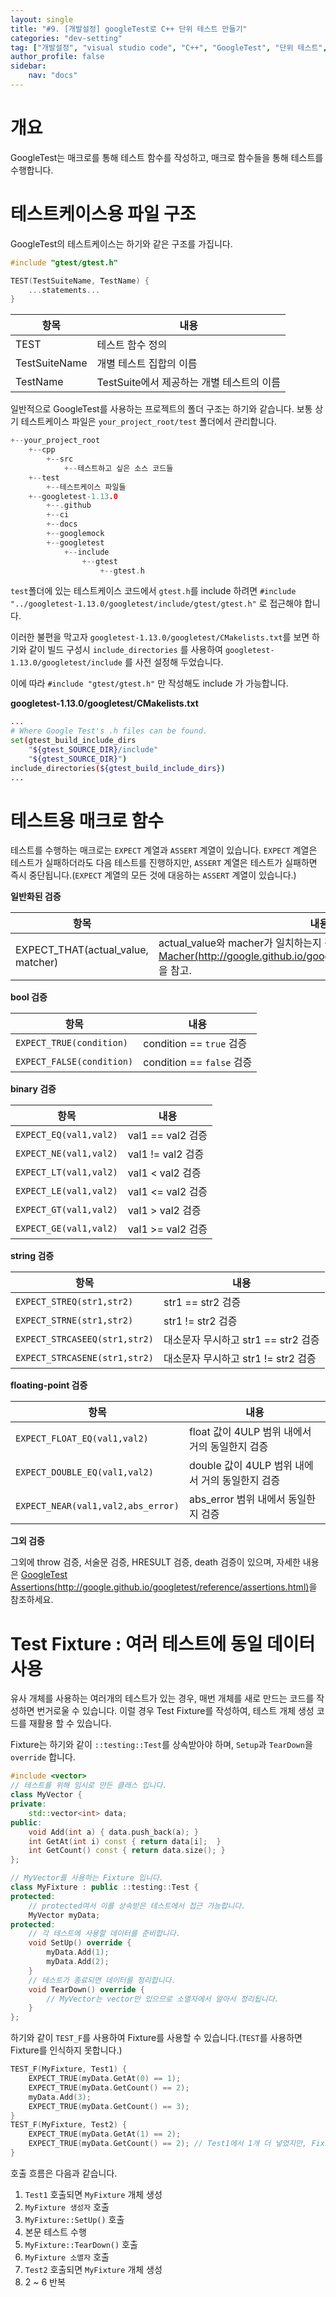 ```yaml
---
layout: single
title: "#9. [개발설정] googleTest로 C++ 단위 테스트 만들기"
categories: "dev-setting"
tag: ["개발설정", "visual studio code", "C++", "GoogleTest", "단위 테스트", "TDD"]
author_profile: false
sidebar: 
    nav: "docs"
---
```


# 개요
GoogleTest는 매크로를 통해 테스트 함수를 작성하고, 매크로 함수들을 통해 테스트를 수행합니다.

# 테스트케이스용 파일 구조

GoogleTest의 테스트케이스는 하기와 같은 구조를 가집니다.

```cpp
#include "gtest/gtest.h"

TEST(TestSuiteName, TestName) {
    ...statements...   
}
```

|항목|내용|
|--|--|
|TEST|테스트 함수 정의|
|TestSuiteName|개별 테스트 집합의 이름|
|TestName|TestSuite에서 제공하는 개별 테스트의 이름|

일반적으로 GoogleTest를 사용하는 프로젝트의 폴더 구조는 하기와 같습니다. 보통 상기 테스트케이스 파일은 `your_project_root/test` 폴더에서 관리합니다.

```cpp
+--your_project_root
    +--cpp
        +--src
            +--테스트하고 싶은 소스 코드들
    +--test
        +--테스트케이스 파일들
    +--googletest-1.13.0
        +--.github
        +--ci
        +--docs
        +--googlemock
        +--googletest
            +--include
                +--gtest
                    +--gtest.h
```

`test`폴더에 있는 테스트케이스 코드에서 `gtest.h`를 include 하려면 `#include "../googletest-1.13.0/googletest/include/gtest/gtest.h"` 로 접근해야 합니다. 

이러한 불편을 막고자 `googletest-1.13.0/googletest/CMakelists.txt`를 보면 하기와 같이 빌드 구성시 `include_directories` 를 사용하여  `googletest-1.13.0/googletest/include` 를 사전 설정해 두었습니다.

이에 따라 `#include "gtest/gtest.h"` 만 작성해도 include 가 가능합니다.

**googletest-1.13.0/googletest/CMakelists.txt**

```bash
...
# Where Google Test's .h files can be found.
set(gtest_build_include_dirs
    "${gtest_SOURCE_DIR}/include"
    "${gtest_SOURCE_DIR}")
include_directories(${gtest_build_include_dirs})
...
```

# 테스트용 매크로 함수

테스트를 수행하는 매크로는 `EXPECT` 계열과 `ASSERT` 계열이 있습니다. `EXPECT` 계열은 테스트가 실패하더라도 다음 테스트를 진행하지만, `ASSERT` 계열은 테스트가 실패하면 즉시 중단됩니다.(`EXPECT` 계열의 모든 것에 대응하는 `ASSERT` 계열이 있습니다.)

**일반화된 검증**

|항목|내용|
|--|--|
|EXPECT_THAT(actual_value, matcher)| actual_value와 macher가 일치하는지 검증. `macher`의 종류는 [Macher(http://google.github.io/googletest/reference/matchers.html)](http://google.github.io/googletest/reference/matchers.html)을 참고.|

**bool 검증**

|항목|내용|
|--|--|
|`EXPECT_TRUE(condition)`|condition == `true` 검증|
|`EXPECT_FALSE(condition)`|condition == `false` 검증|

**binary 검증**

|항목|내용|
|--|--|
|`EXPECT_EQ(val1,val2)`|val1 == val2 검증|
|`EXPECT_NE(val1,val2)`|val1 != val2 검증|
|`EXPECT_LT(val1,val2)`|val1 < val2 검증|
|`EXPECT_LE(val1,val2)`|val1 <= val2 검증|
|`EXPECT_GT(val1,val2)`|val1 > val2 검증|
|`EXPECT_GE(val1,val2)`|val1 >= val2 검증|

**string 검증**

|항목|내용|
|--|--|
|`EXPECT_STREQ(str1,str2)`|str1 == str2 검증|
|`EXPECT_STRNE(str1,str2)`|str1 != str2 검증|
|`EXPECT_STRCASEEQ(str1,str2)`|대소문자 무시하고 str1 == str2 검증|
|`EXPECT_STRCASENE(str1,str2)`|대소문자 무시하고 str1 != str2 검증|

**floating-point 검증**

|항목|내용|
|--|--|
|`EXPECT_FLOAT_EQ(val1,val2)`|float 값이 4ULP 범위 내에서 거의 동일한지 검증 |
|`EXPECT_DOUBLE_EQ(val1,val2)`|double 값이 4ULP 범위 내에서 거의 동일한지 검증|
|`EXPECT_NEAR(val1,val2,abs_error)`|abs_error 범위 내에서 동일한지 검증|

**그외 검증**

그외에 throw 검증, 서술문 검증, HRESULT 검증, death 검증이 있으며, 자세한 내용은 [GoogleTest Assertions(http://google.github.io/googletest/reference/assertions.html)](http://google.github.io/googletest/reference/assertions.html)을 참조하세요.

# Test Fixture : 여러 테스트에 동일 데이터 사용

유사 개체를 사용하는 여러개의 테스트가 있는 경우, 매번 개체를 새로 만드는 코드를 작성하면 번거로울 수 있습니다. 이럴 경우 Test Fixture를 작성하여, 테스트 개체 생성 코드를 재활용 할 수 있습니다.

Fixture는 하기와 같이 `::testing::Test`를 상속받아야 하며, `Setup`과 `TearDown`을 `override` 합니다.

```cpp
#include <vector>
// 테스트를 위해 임시로 만든 클래스 입니다.
class MyVector {
private:
    std::vector<int> data;
public:
    void Add(int a) { data.push_back(a); }
    int GetAt(int i) const { return data[i];  }
    int GetCount() const { return data.size(); }
};

// MyVector를 사용하는 Fixture 입니다.
class MyFixture : public ::testing::Test {
protected:
    // protected여서 이를 상속받은 테스트에서 접근 가능합니다.
    MyVector myData;
protected:
    // 각 테스트에 사용할 데이터를 준비합니다.
    void SetUp() override {
        myData.Add(1); 
        myData.Add(2);
    }
    // 테스트가 종료되면 데이터를 정리합니다.
    void TearDown() override {
        // MyVector는 vector만 있으므로 소멸자에서 알아서 정리됩니다.
    }
};
```

하기와 같이 `TEST_F`를 사용하여 Fixture를 사용할 수 있습니다.(`TEST`를 사용하면 Fixture를 인식하지 못합니다.) 

```cpp
TEST_F(MyFixture, Test1) {
    EXPECT_TRUE(myData.GetAt(0) == 1);
    EXPECT_TRUE(myData.GetCount() == 2);
    myData.Add(3); 
    EXPECT_TRUE(myData.GetCount() == 3);
}
TEST_F(MyFixture, Test2) {
    EXPECT_TRUE(myData.GetAt(1) == 2);
    EXPECT_TRUE(myData.GetCount() == 2); // Test1에서 1개 더 넣었지만, Fixture는 새롭게 생성된 것입니다. 그러므로 2
}

```

호출 흐름은 다음과 같습니다.

1. `Test1` 호출되면 `MyFixture` 개체 생성
2. `MyFixture 생성자` 호출
3. `MyFixture::SetUp()` 호출
4. 본문 테스트 수행
5. `MyFixture::TearDown()` 호출
6. `MyFixture 소멸자` 호출
7. `Test2` 호출되면 `MyFixture` 개체 생성
8. 2 ~ 6 반복

